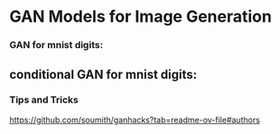# GAN Models for Image Generation

### GAN for mnist digits:

## conditional GAN for mnist digits:



### Tips and Tricks
https://github.com/soumith/ganhacks?tab=readme-ov-file#authors
